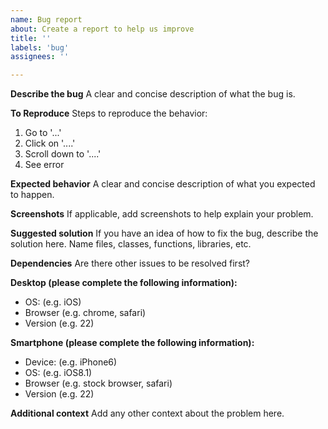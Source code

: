 ```yaml
---
name: Bug report
about: Create a report to help us improve
title: ''
labels: 'bug'
assignees: ''

---
```


**Describe the bug**
A clear and concise description of what the bug is.

**To Reproduce**
Steps to reproduce the behavior:
1. Go to '...'
2. Click on '....'
3. Scroll down to '....'
4. See error

**Expected behavior**
A clear and concise description of what you expected to happen.

**Screenshots**
If applicable, add screenshots to help explain your problem.

**Suggested solution**
If you have an idea of how to fix the bug, describe the solution here. Name files, classes, functions, libraries, etc.

**Dependencies**
Are there other issues to be resolved first?

**Desktop (please complete the following information):**
-   OS: (e.g. iOS)
-   Browser (e.g. chrome, safari)
-   Version (e.g. 22)

**Smartphone (please complete the following information):**
-   Device: (e.g. iPhone6)
-   OS: (e.g. iOS8.1)
-   Browser (e.g. stock browser, safari)
-   Version (e.g. 22)

**Additional context**
Add any other context about the problem here.
